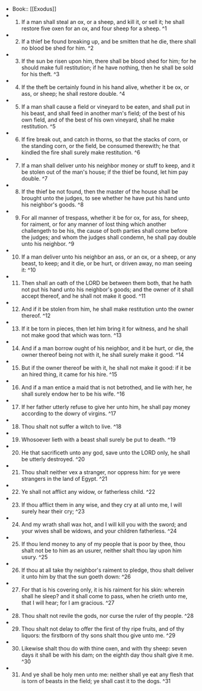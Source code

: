 - Book:: [[Exodus]]
- 1. If a man shall steal an ox, or a sheep, and kill it, or sell it; he shall restore five oxen for an ox, and four sheep for a sheep. ^1
- 2. If a thief be found breaking up, and be smitten that he die, there shall no blood be shed for him. ^2
- 3. If the sun be risen upon him, there shall be blood shed for him; for he should make full restitution; if he have nothing, then he shall be sold for his theft. ^3
- 4. If the theft be certainly found in his hand alive, whether it be ox, or ass, or sheep; he shall restore double. ^4
- 5. If a man shall cause a field or vineyard to be eaten, and shall put in his beast, and shall feed in another man's field; of the best of his own field, and of the best of his own vineyard, shall he make restitution. ^5
- 6. If fire break out, and catch in thorns, so that the stacks of corn, or the standing corn, or the field, be consumed therewith; he that kindled the fire shall surely make restitution. ^6
- 7. If a man shall deliver unto his neighbor money or stuff to keep, and it be stolen out of the man's house; if the thief be found, let him pay double. ^7
- 8. If the thief be not found, then the master of the house shall be brought unto the judges, to see whether he have put his hand unto his neighbor's goods. ^8
- 9. For all manner of trespass, whether it be for ox, for ass, for sheep, for raiment, or for any manner of lost thing which another challengeth to be his, the cause of both parties shall come before the judges; and whom the judges shall condemn, he shall pay double unto his neighbor. ^9
- 10. If a man deliver unto his neighbor an ass, or an ox, or a sheep, or any beast, to keep; and it die, or be hurt, or driven away, no man seeing it: ^10
- 11. Then shall an oath of the LORD be between them both, that he hath not put his hand unto his neighbor's goods; and the owner of it shall accept thereof, and he shall not make it good. ^11
- 12. And if it be stolen from him, he shall make restitution unto the owner thereof. ^12
- 13. If it be torn in pieces, then let him bring it for witness, and he shall not make good that which was torn. ^13
- 14. And if a man borrow ought of his neighbor, and it be hurt, or die, the owner thereof being not with it, he shall surely make it good. ^14
- 15. But if the owner thereof be with it, he shall not make it good: if it be an hired thing, it came for his hire. ^15
- 16. And if a man entice a maid that is not betrothed, and lie with her, he shall surely endow her to be his wife. ^16
- 17. If her father utterly refuse to give her unto him, he shall pay money according to the dowry of virgins. ^17
- 18. Thou shalt not suffer a witch to live. ^18
- 19. Whosoever lieth with a beast shall surely be put to death. ^19
- 20. He that sacrificeth unto any god, save unto the LORD only, he shall be utterly destroyed. ^20
- 21. Thou shalt neither vex a stranger, nor oppress him: for ye were strangers in the land of Egypt. ^21
- 22. Ye shall not afflict any widow, or fatherless child. ^22
- 23. If thou afflict them in any wise, and they cry at all unto me, I will surely hear their cry; ^23
- 24. And my wrath shall wax hot, and I will kill you with the sword; and your wives shall be widows, and your children fatherless. ^24
- 25. If thou lend money to any of my people that is poor by thee, thou shalt not be to him as an usurer, neither shalt thou lay upon him usury. ^25
- 26. If thou at all take thy neighbor's raiment to pledge, thou shalt deliver it unto him by that the sun goeth down: ^26
- 27. For that is his covering only, it is his raiment for his skin: wherein shall he sleep? and it shall come to pass, when he crieth unto me, that I will hear; for I am gracious. ^27
- 28. Thou shalt not revile the gods, nor curse the ruler of thy people. ^28
- 29. Thou shalt not delay to offer the first of thy ripe fruits, and of thy liquors: the firstborn of thy sons shalt thou give unto me. ^29
- 30. Likewise shalt thou do with thine oxen, and with thy sheep: seven days it shall be with his dam; on the eighth day thou shalt give it me. ^30
- 31. And ye shall be holy men unto me: neither shall ye eat any flesh that is torn of beasts in the field; ye shall cast it to the dogs. ^31
